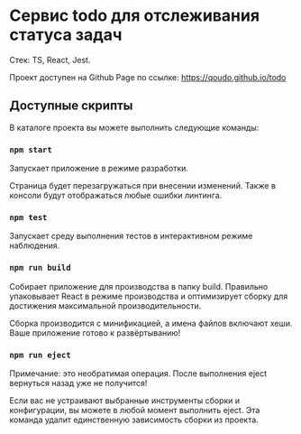 # Сервис todo для отслеживания статуса задач

Стек: TS, React, Jest.

Проект доступен на Github Page по ссылке: https://qoudo.github.io/todo

## Доступные скрипты
В каталоге проекта вы можете выполнить следующие команды:

### `npm start`
Запускает приложение в режиме разработки.

Страница будет перезагружаться при внесении изменений.
Также в консоли будут отображаться любые ошибки линтинга.

### `npm test`
Запускает среду выполнения тестов в интерактивном режиме наблюдения.

### `npm run build`
Собирает приложение для производства в папку build.
Правильно упаковывает React в режиме производства и оптимизирует сборку для достижения максимальной производительности.

Сборка производится с минификацией, а имена файлов включают хеши.
Ваше приложение готово к развёртыванию!

### `npm run eject`
Примечание: это необратимая операция. После выполнения eject вернуться назад уже не получится!

Если вас не устраивают выбранные инструменты сборки и конфигурации, вы можете в любой момент выполнить eject. 
Эта команда удалит единственную зависимость сборки из проекта.

